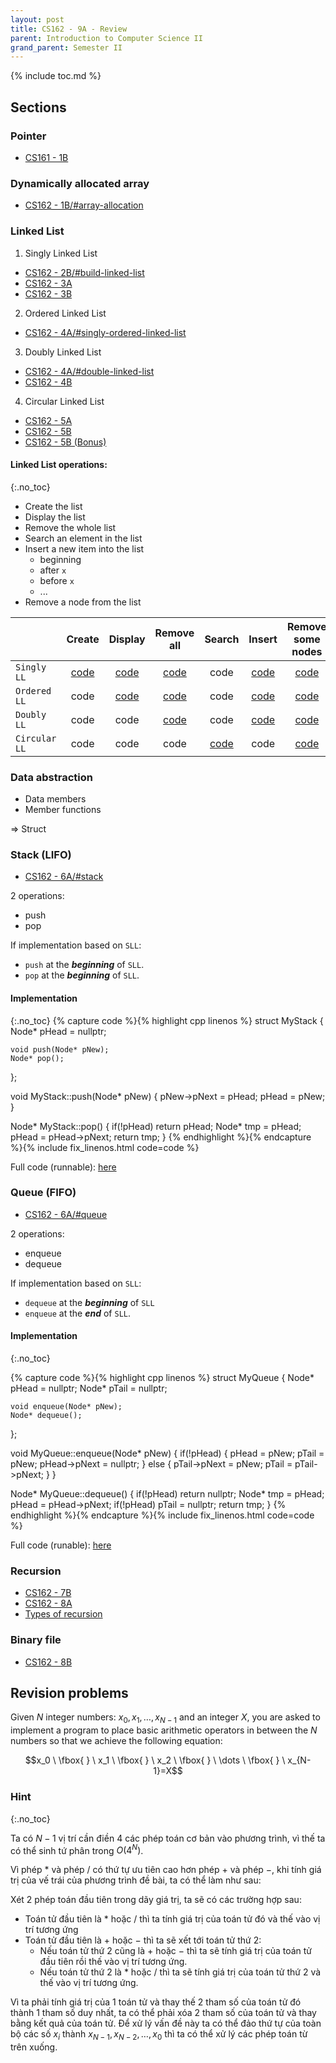 ```yaml
---
layout: post
title: CS162 - 9A - Review
parent: Introduction to Computer Science II
grand_parent: Semester II
--- 
```


{% include toc.md %}

## Sections

### Pointer

- [CS161 - 1B](https://hc22apcs2.github.io/docs/CS162/b1/)

### Dynamically allocated array

- [CS162 - 1B/#array-allocation](https://hc22apcs2.github.io/docs/CS162/b1/#array-allocation)

### Linked List
1. Singly Linked List
- [CS162 - 2B/#build-linked-list](https://hc22apcs2.github.io/docs/CS162/b2b/#now-its-time-to-build-a-simple-linked-list)
- [CS162 - 3A](https://hc22apcs2.github.io/docs/CS162/b3a/#additional-sub-problem)
- [CS162 - 3B](https://hc22apcs2.github.io/docs/CS162/b3b/)

2. Ordered Linked List
- [CS162 - 4A/#singly-ordered-linked-list](https://hc22apcs2.github.io/docs/CS162/b4a/#introduction---singly-ordered-linked-list)

3. Doubly Linked List
- [CS162 - 4A/#double-linked-list](https://hc22apcs2.github.io/docs/CS162/b4a/#double-linked-list)
- [CS162 - 4B](https://hc22apcs2.github.io/docs/CS162/b4b/)

4. Circular Linked List
- [CS162 - 5A](https://hc22apcs2.github.io/docs/CS162/b5a/)
- [CS162 - 5B](https://hc22apcs2.github.io/docs/CS162/b5b/)
- [CS162 - 5B (Bonus)](https://hc22apcs2.github.io/docs/CS162/b5b-bonus/)

#### Linked List operations:
{:.no_toc}
- Create the list
- Display the list
- Remove the whole list
- Search an element in the list
- Insert a new item into the list
    - beginning
    - after `x`
    - before `x`
    - ...
- Remove a node from the list



|               |              Create               |              Display              |            Remove all             |              Search               |              Insert               |         Remove some nodes         |
| ------------- |:---------------------------------:|:---------------------------------:|:---------------------------------:|:---------------------------------:|:---------------------------------:|:---------------------------------:|
| `Singly LL`   | [code](https://ideone.com/DAnHcV) | [code](https://ideone.com/xLBVeD) | [code](https://ideone.com/89SReN) |               code                | [code](https://ideone.com/xwFzC5) | [code](https://ideone.com/VH1qiJ) |
| `Ordered LL`  |               code                | [code](https://ideone.com/xLBVeD) | [code](https://ideone.com/89SReN) |               code                | [code](https://ideone.com/1VitMx) | [code](https://ideone.com/VH1qiJ) |
| `Doubly LL`   |               code                |               code                | [code](https://ideone.com/fWDFRc) |               code                | [code](https://ideone.com/5ruPUt) | [code](https://ideone.com/HVcHCM) |
| `Circular LL` |               code                |               code                |               code                | [code](https://ideone.com/YSHeuK) |               code                | [code](https://ideone.com/TTDQON) |


### Data abstraction
- Data members
- Member functions

$\Rightarrow$ Struct

### Stack (LIFO)

- [CS162 - 6A/#stack](https://hc22apcs2.github.io/docs/CS162/b6a/#stack)

2 operations:
- push
- pop

If implementation based on `SLL`:
- `push` at the ***beginning*** of `SLL`.
- `pop` at the ***beginning*** of `SLL`.

#### Implementation
{:.no_toc}
{% capture code %}{% highlight cpp linenos %}
struct MyStack {
    Node* pHead = nullptr;
    
    void push(Node* pNew);
    Node* pop();
};

void MyStack::push(Node* pNew) {
    pNew->pNext = pHead;
    pHead = pNew;
}

Node* MyStack::pop() {
    if(!pHead) return pHead;
    Node* tmp = pHead;
    pHead = pHead->pNext;
    return tmp;
}
{% endhighlight %}{% endcapture %}{% include fix_linenos.html code=code %}

Full code (runnable): [here](https://ideone.com/PwPmtQ)

### Queue (FIFO)

- [CS162 - 6A/#queue](https://hc22apcs2.github.io/docs/CS162/b6a/#queue)

2 operations:
- enqueue
- dequeue

If implementation based on `SLL`:
- `dequeue` at the ***beginning*** of `SLL` 
- `enqueue` at the ***end*** of `SLL`.

#### Implementation
{:.no_toc}

{% capture code %}{% highlight cpp linenos %}
struct MyQueue {
    Node* pHead = nullptr;
    Node* pTail = nullptr;
    
    void enqueue(Node* pNew);
    Node* dequeue();
};

void MyQueue::enqueue(Node* pNew) {
    if(!pHead) {
        pHead = pNew;
        pTail = pNew;
        pHead->pNext = nullptr;
    } else {
        pTail->pNext = pNew;
        pTail = pTail->pNext;
    }
}

Node* MyQueue::dequeue() {
    if(!pHead) return nullptr;
    Node* tmp = pHead;
    pHead = pHead->pNext;
    if(!pHead) pTail = nullptr;
    return tmp;
}
{% endhighlight %}{% endcapture %}{% include fix_linenos.html code=code %}

Full code (runable): [here](https://ideone.com/EEtT3g)

### Recursion

- [CS162 - 7B](https://hc22apcs2.github.io/docs/CS162/b7b/)
- [CS162 - 8A](https://hc22apcs2.github.io/docs/CS162/b8a/)
- [Types of recursion](https://www.geeksforgeeks.org/types-of-recursions/)

### Binary file

- [CS162 - 8B](https://hc22apcs2.github.io/docs/CS162/b8b/)

## Revision problems

Given $N$ integer numbers: $x_0, x_1, \dots, x_{N-1}$ and an integer $X$, you are asked to implement a program to place basic arithmetic operators in between the $N$ numbers so that we achieve the following equation:

$$x_0 \ \fbox{ } \ x_1 \ \fbox{ } \ x_2 \ \fbox{ } \ \dots \ \fbox{ } \ x_{N-1}=X$$

### Hint
{:.no_toc}

Ta có $N-1$ vị trí cần điền $4$ các phép toán cơ bản vào phương trình, vì thế ta có thể sinh tứ phân trong $O(4^N)$.

Vì phép $*$ và phép $/$ có thứ tự ưu tiên cao hơn phép $+$ và phép $-$, khi tính giá trị của vế trái của phương trình đề bài, ta có thể làm như sau:

Xét 2 phép toán đầu tiên trong dãy giá trị, ta sẽ có các trường hợp sau:

- Toán tử đầu tiên là $*$ hoặc $/$ thì ta tính giá trị của toán tử đó và thế vào vị trí tương ứng
- Toán tử đầu tiên là $+$ hoặc $-$ thì ta sẽ xết tới toán tử thứ 2:
    - Nếu toán tử thứ 2 cũng là $+$ hoặc $-$ thì ta sẽ tính giá trị của toán tử đầu tiên rồi thế vào vị trí tương ứng.
    - Nếu toán tử thứ 2 là $*$ hoặc $/$ thì ta sẽ tính giá trị của toán tử thứ 2 và thế vào vị trí tương ứng.
    
Vì ta phải tính giá trị của 1 toán tử và thay thế 2 tham số của toán tử đó thành 1 tham số duy nhất, ta có thể phải xóa 2 tham số của toán tử và thay bằng kết quả của toán tử. Để xử lý vấn đề này ta có thể đảo thứ tự của toàn bộ các số $x_i$ thành $x_{N-1}, x_{N-2}, \dots, x_0$ thì ta có thể xử lý các phép toán từ trên xuống.